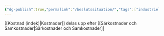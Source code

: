 ```yaml
---
{"dg-publish":true,"permalink":"/beslutssituation/","tags":["industriellekonomi"]}
---
```


[[Kostnad (indek)\|Kostnader]] delas upp efter [[Särkostnader och Samkostnader\|Särkostnader och Samkostnader]]